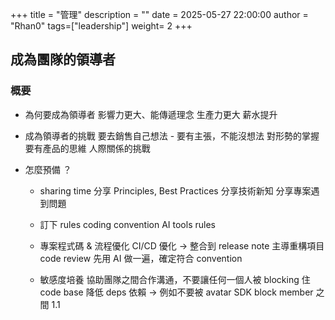 +++
title = "管理"
description = ""
date = 2025-05-27 22:00:00
author = "Rhan0"
tags=["leadership"]
weight= 2
+++

## 成為團隊的領導者

### 概要

- 為何要成為領導者
影響力更大、能傳遞理念
生產力更大
薪水提升

- 成為領導者的挑戰
要去銷售自己想法 - 要有主張，不能沒想法
對形勢的掌握
要有產品的思維
人際關係的挑戰

- 怎麼預備 ？
    - sharing time
        分享 Principles, Best Practices
        分享技術新知
        分享專案遇到問題

    - 訂下 rules 
        coding convention
        AI tools rules

    - 專案程式碼 & 流程優化
        CI/CD 優化 -> 整合到 release note
        主導重構項目
        code review 先用 AI 做一遍，確定符合 convention

    - 敏感度培養
        協助團隊之間合作溝通，不要讓任何一個人被 blocking 住
        code base 降低 deps 依賴 -> 例如不要被 avatar SDK block
        member 之間 1.1



